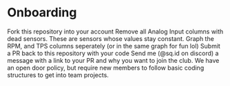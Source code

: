 # Onboarding

Fork this repository into your account
 Remove all Analog Input columns with dead sensors. These are sensors whose values stay constant.
 Graph the RPM, and TPS columns seperately (or in the same graph for fun lol)
 Submit a PR back to this repository with your code
 Send me (@sq.id on discord) a message with a link to your PR and why you want to join the club.
We have an open door policy, but require new members to follow basic coding structures to get into team projects.